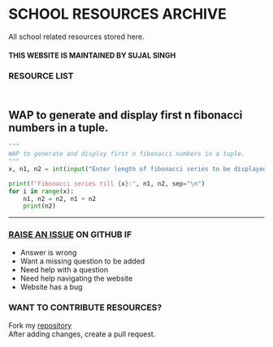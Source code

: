 # SCHOOL RESOURCES ARCHIVE

All school related resources stored here.

#### THIS WEBSITE IS MAINTAINED BY SUJAL SINGH

### RESOURCE LIST

## <br>WAP to generate and display first n fibonacci numbers in a tuple.<br>
```python
"""
WAP to generate and display first n fibonacci numbers in a tuple.
"""
x, n1, n2 = int(input("Enter length of fibonacci series to be displayed: ")), 0, 1

print(f"Fibonacci series till {x}:", n1, n2, sep="\n")
for i in range(x):
    n1, n2 = n2, n1 + n2
    print(n2)

```


---

### [RAISE AN ISSUE](https://github.com/sujaldev/school/issues/new/choose) ON GITHUB IF

- Answer is wrong
- Want a missing question to be added
- Need help with a question
- Need help navigating the website
- Website has a bug

### WANT TO CONTRIBUTE RESOURCES?

Fork my [repository](https://github.com/sujaldev/school) \
After adding changes, create a pull request.